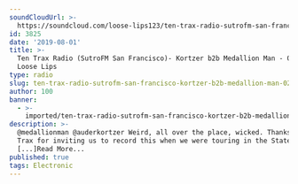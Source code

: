 ```yaml
---
soundCloudUrl: >-
  https://soundcloud.com/loose-lips123/ten-trax-radio-sutrofm-san-francisco-kortzer-b2b-medallion-man-020619
id: 3825
date: '2019-08-01'
title: >-
  Ten Trax Radio (SutroFM San Francisco)- Kortzer b2b Medallion Man - 02/06/19 -
  Loose Lips
type: radio
slug: ten-trax-radio-sutrofm-san-francisco-kortzer-b2b-medallion-man-02-06-19
author: 100
banner:
  - >-
    imported/ten-trax-radio-sutrofm-san-francisco-kortzer-b2b-medallion-man-02-06-19/image3825.jpeg
description: >-
  @medallionman @auderkortzer Weird, all over the place, wicked. Thanks to Ten
  Trax for inviting us to record this when we were touring in the States!
  [...]Read More...
published: true
tags: Electronic
---
```


